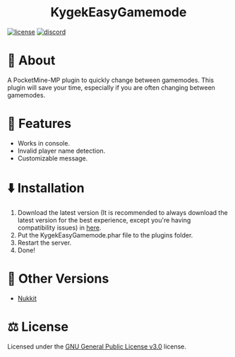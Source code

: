 <h1 align="center">KygekEasyGamemode</h1>

<p align="center">

<a href="https://github.com/thebigcrafter/KygekEasyGamemode/blob/pm4/LICENSE"><img src="https://img.shields.io/github/license/thebigcrafter/KygekEasyGamemode?style=for-the-badge" alt="license" /></a>
<a href="https://discord.gg/PykBfE2TZ9"><img src="https://img.shields.io/discord/1087729577004122112?color=7289DA&label=discord&logo=discord&style=for-the-badge" alt="discord" /></a>

</p>

# 📖 About

A PocketMine-MP plugin to quickly change between gamemodes. This plugin will save your time, especially if you are often changing between gamemodes.

# 🧩 Features

- Works in console.
- Invalid player name detection.
- Customizable message.

# ⬇️ Installation

1. Download the latest version (It is recommended to always download the latest version for the best experience, except you're having compatibility issues) in [here](https://github.com/thebigcrafter/KygekEasyGamemode/releases).
2. Put the KygekEasyGamemode.phar file to the plugins folder.
3. Restart the server.
4. Done!

# 🚢 Other Versions
- [Nukkit](https://github.com/KygekTeam/KygekEasyGamemode-Nukkit) 

# ⚖️ License
Licensed under the [GNU General Public License v3.0](https://github.com/thebigcrafter/KygekEasyGamemode/blob/main/LICENSE) license.
